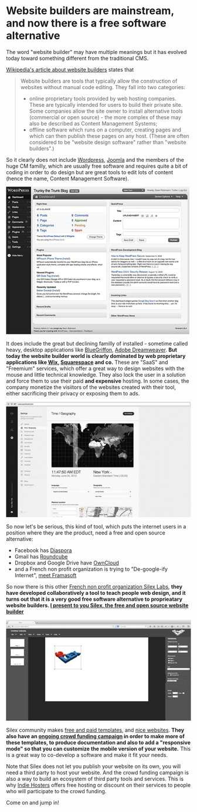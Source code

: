 # Website builders are mainstream, and now there is a free software alternative

The word "website builder" may have multiple meanings but it has evolved today toward something different from the traditional CMS.

[Wikipedia's article about website builders](https://en.wikipedia.org/wiki/Website_builder) states that

> Website builders are tools that typically allow the construction of websites without manual code editing. They fall into two categories:
> * online proprietary tools provided by web hosting companies. These are typically intended for users to build their private site. Some companies allow the site owner to install alternative tools (commercial or open source) - the more complex of these may also be described as Content Management Systems;
> * offline software which runs on a computer, creating pages and which can then publish these pages on any host. (These are often considered to be "website design software" rather than "website builders".)

So it clearly does not include [Wordpress](https://wordpress.org/), [Joomla](https://www.joomla.org/) and the members of the huge CM familly, which are usually free software and requires quite a bit of coding in order to do design but are great tools to edit lots of content (hence the name, Content Management Software).

![Wordpress user interface](../images/wordpress-screenshot.jpg)

It does include the great but declining familly of installed - sometime called heavy, desktop applications like [BlueGriffon](http://bluegriffon.org/), [Adobe Dreamweaver](http://www.adobe.com/products/dreamweaver.html). **But today the website builder world is clearly dominated by web proprietary applications like [Wix](http://www.wix.com/), [Squarespace](https://www.squarespace.com/) and co.** These are "SaaS" and "Freemium" services, which offer a great way to design websites with the mouse and little technical knowledge. They also lock the user in a solution and force them to use their paid __and expensive__ hosting. In some cases, the company monetize the visiitors of the websites created with their tool, either sacrificing their privacy or exposing them to ads.

![Squarespace user interface](../images/ob_83e079_squarespace.jpg)

So now let's be serious, this kind of tool, which puts the internet users in a position where they are the product, need a free and open source alternative:
* Facebook has [Diaspora](https://joindiaspora.com/)
* Gmail has [Roundcube](https://roundcube.net/)
* Dropbox and Google Drive have [OwnCloud](https://owncloud.org/)
* and a French non profit organization is trying to "De-google-ify Internet", [meet Framasoft](https://degooglisons-internet.org/?l=en)

So now there is this other [French non profit organization Silex Labs](http://www.silexlabs.org), **they have developed collaboratively a tool to teach people web design, and it turns out that it is a very good free software alternative to proprieatary website builders. [I present to you Silex, the free and open source website builder](http://www.silex.me/)**

![Silex user interface](../images/silex-screenshot.png)

Silex community makes [free and paid templates](), and [nice websites](). **They also have an [ongoing crowd funding campaign]() in order to make more of these templates, to produce documentation and also to add a "responsive mode" so that you can customize the mobile version of your website.** This is a great way to co-develop a software and make it fit your needs.

Note that Silex does not let you publish your website on its own, you will need a third party to host your website. And the crowd funding campaign is also a way to build an ecosystem of third party tools and services. This is why [Indie Hosters](https://indiehosters.net/page/home) offers free hosting or discount on their services to people who will participate to the crowd funding.

Come on and jump in!
